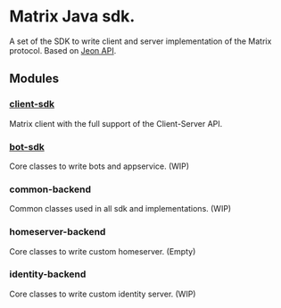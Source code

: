 # Matrix Java sdk.

A set of the SDK to write client and server implementation of the Matrix protocol.
Based on [Jeon API](https://github.com/ma1uta/jeon).

## Modules

### [client-sdk](https://github.com/ma1uta/jmsdk/blob/master/docs/Client-sdk.md)

Matrix client with the full support of the Client-Server API.

### [bot-sdk](https://github.com/ma1uta/mjsdk/blob/master/docs/Bot-sdk.md)

Core classes to write bots and appservice. (WIP)

### common-backend

Common classes used in all sdk and implementations. (WIP)

### homeserver-backend

Core classes to write custom homeserver. (Empty)

### identity-backend

Core classes to write custom identity server. (WIP)
